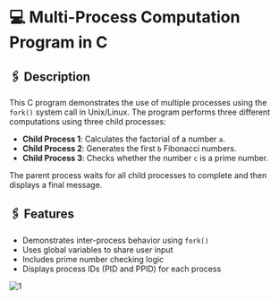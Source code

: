 # 💻 Multi-Process Computation Program in C

## 🖇️ Description

This C program demonstrates the use of multiple processes using the `fork()` system call in Unix/Linux. The program performs three different computations using three child processes:

- **Child Process 1**: Calculates the factorial of a number `a`.
- **Child Process 2**: Generates the first `b` Fibonacci numbers.
- **Child Process 3**: Checks whether the number `c` is a prime number.

The parent process waits for all child processes to complete and then displays a final message.

## 🖇️ Features

- Demonstrates inter-process behavior using `fork()`
- Uses global variables to share user input
- Includes prime number checking logic
- Displays process IDs (PID and PPID) for each process

![1](https://github.com/user-attachments/assets/1c86d13b-e551-4676-9b05-cf13d015f57a)


